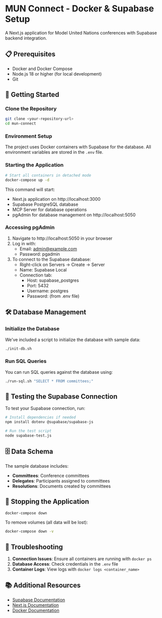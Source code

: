 # MUN Connect - Docker & Supabase Setup

A Next.js application for Model United Nations conferences with Supabase backend integration.

## 📋 Prerequisites

- Docker and Docker Compose
- Node.js 18 or higher (for local development)
- Git

## 🚀 Getting Started

### Clone the Repository

```bash
git clone <your-repository-url>
cd mun-connect
```

### Environment Setup

The project uses Docker containers with Supabase for the database. All environment variables are stored in the `.env` file.

### Starting the Application

```bash
# Start all containers in detached mode
docker-compose up -d
```

This command will start:
- Next.js application on http://localhost:3000
- Supabase PostgreSQL database
- MCP Server for database operations
- pgAdmin for database management on http://localhost:5050

### Accessing pgAdmin

1. Navigate to http://localhost:5050 in your browser
2. Log in with:
   - Email: admin@example.com
   - Password: pgadmin
3. To connect to the Supabase database:
   - Right-click on Servers → Create → Server
   - Name: Supabase Local
   - Connection tab:
     - Host: supabase_postgres
     - Port: 5432
     - Username: postgres
     - Password: (from .env file)

## 🛠️ Database Management

### Initialize the Database

We've included a script to initialize the database with sample data:

```bash
./init-db.sh
```

### Run SQL Queries

You can run SQL queries against the database using:

```bash
./run-sql.sh "SELECT * FROM committees;"
```

## 🧪 Testing the Supabase Connection

To test your Supabase connection, run:

```bash
# Install dependencies if needed
npm install dotenv @supabase/supabase-js

# Run the test script
node supabase-test.js
```

## 🗄️ Data Schema

The sample database includes:

- **Committees**: Conference committees
- **Delegates**: Participants assigned to committees
- **Resolutions**: Documents created by committees

## 🛑 Stopping the Application

```bash
docker-compose down
```

To remove volumes (all data will be lost):

```bash
docker-compose down -v
```

## 🔄 Troubleshooting

1. **Connection Issues**: Ensure all containers are running with `docker ps`
2. **Database Access**: Check credentials in the `.env` file
3. **Container Logs**: View logs with `docker logs <container_name>`

## 📚 Additional Resources

- [Supabase Documentation](https://supabase.io/docs)
- [Next.js Documentation](https://nextjs.org/docs)
- [Docker Documentation](https://docs.docker.com)
